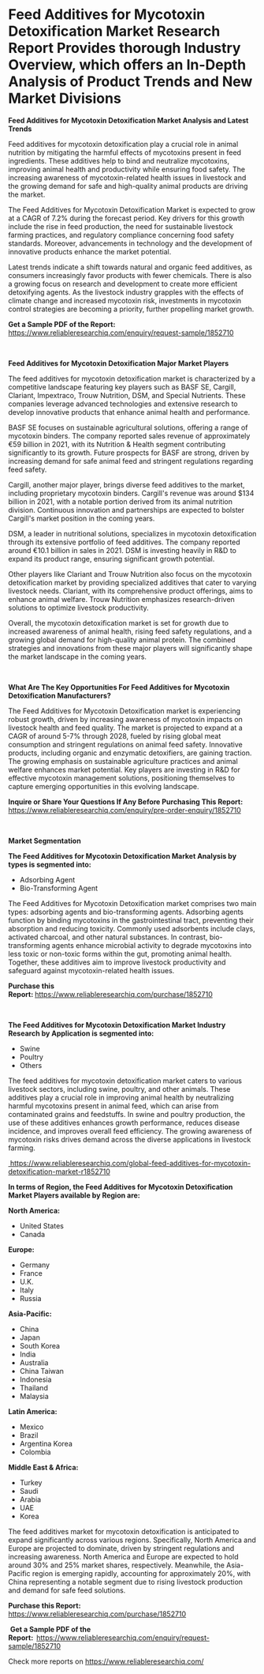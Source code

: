 <p><h1>Feed Additives for Mycotoxin Detoxification Market Research Report Provides thorough Industry Overview, which offers an In-Depth Analysis of Product Trends and New Market Divisions</h1></p><p><strong>Feed Additives for Mycotoxin Detoxification Market Analysis and Latest Trends</strong></p>
<p><p>Feed additives for mycotoxin detoxification play a crucial role in animal nutrition by mitigating the harmful effects of mycotoxins present in feed ingredients. These additives help to bind and neutralize mycotoxins, improving animal health and productivity while ensuring food safety. The increasing awareness of mycotoxin-related health issues in livestock and the growing demand for safe and high-quality animal products are driving the market.</p><p>The Feed Additives for Mycotoxin Detoxification Market is expected to grow at a CAGR of 7.2% during the forecast period. Key drivers for this growth include the rise in feed production, the need for sustainable livestock farming practices, and regulatory compliance concerning food safety standards. Moreover, advancements in technology and the development of innovative products enhance the market potential.</p><p>Latest trends indicate a shift towards natural and organic feed additives, as consumers increasingly favor products with fewer chemicals. There is also a growing focus on research and development to create more efficient detoxifying agents. As the livestock industry grapples with the effects of climate change and increased mycotoxin risk, investments in mycotoxin control strategies are becoming a priority, further propelling market growth.</p></p>
<p><strong>Get a Sample PDF of the Report:&nbsp;</strong> <a href="https://www.reliableresearchiq.com/enquiry/request-sample/1852710?utm_campaign=3279&utm_medium=2&utm_source=Github&utm_content=ia&utm_term=03042025&utm_id=feed-additives-for-mycotoxin-detoxification">https://www.reliableresearchiq.com/enquiry/request-sample/1852710</a></p>
<p>&nbsp;</p>
<p><strong>Feed Additives for Mycotoxin Detoxification Major Market Players</strong></p>
<p><p>The feed additives for mycotoxin detoxification market is characterized by a competitive landscape featuring key players such as BASF SE, Cargill, Clariant, Impextraco, Trouw Nutrition, DSM, and Special Nutrients. These companies leverage advanced technologies and extensive research to develop innovative products that enhance animal health and performance.</p><p>BASF SE focuses on sustainable agricultural solutions, offering a range of mycotoxin binders. The company reported sales revenue of approximately €59 billion in 2021, with its Nutrition & Health segment contributing significantly to its growth. Future prospects for BASF are strong, driven by increasing demand for safe animal feed and stringent regulations regarding feed safety.</p><p>Cargill, another major player, brings diverse feed additives to the market, including proprietary mycotoxin binders. Cargill's revenue was around $134 billion in 2021, with a notable portion derived from its animal nutrition division. Continuous innovation and partnerships are expected to bolster Cargill's market position in the coming years.</p><p>DSM, a leader in nutritional solutions, specializes in mycotoxin detoxification through its extensive portfolio of feed additives. The company reported around €10.1 billion in sales in 2021. DSM is investing heavily in R&D to expand its product range, ensuring significant growth potential.</p><p>Other players like Clariant and Trouw Nutrition also focus on the mycotoxin detoxification market by providing specialized additives that cater to varying livestock needs. Clariant, with its comprehensive product offerings, aims to enhance animal welfare. Trouw Nutrition emphasizes research-driven solutions to optimize livestock productivity.</p><p>Overall, the mycotoxin detoxification market is set for growth due to increased awareness of animal health, rising feed safety regulations, and a growing global demand for high-quality animal protein. The combined strategies and innovations from these major players will significantly shape the market landscape in the coming years.</p></p>
<p>&nbsp;</p>
<p><strong>What Are The Key Opportunities For Feed Additives for Mycotoxin Detoxification Manufacturers?</strong></p>
<p><p>The Feed Additives for Mycotoxin Detoxification market is experiencing robust growth, driven by increasing awareness of mycotoxin impacts on livestock health and feed quality. The market is projected to expand at a CAGR of around 5-7% through 2028, fueled by rising global meat consumption and stringent regulations on animal feed safety. Innovative products, including organic and enzymatic detoxifiers, are gaining traction. The growing emphasis on sustainable agriculture practices and animal welfare enhances market potential. Key players are investing in R&D for effective mycotoxin management solutions, positioning themselves to capture emerging opportunities in this evolving landscape.</p></p>
<p><strong>Inquire or Share Your Questions If Any Before Purchasing This Report:</strong> <a href="https://www.reliableresearchiq.com/enquiry/pre-order-enquiry/1852710?utm_campaign=3279&utm_medium=2&utm_source=Github&utm_content=ia&utm_term=03042025&utm_id=feed-additives-for-mycotoxin-detoxification">https://www.reliableresearchiq.com/enquiry/pre-order-enquiry/1852710</a></p>
<p>&nbsp;</p>
<p><strong>Market Segmentation</strong></p>
<p><strong>The Feed Additives for Mycotoxin Detoxification Market Analysis by types is segmented into:</strong></p>
<p><ul><li>Adsorbing Agent</li><li>Bio-Transforming Agent</li></ul></p>
<p><p>The Feed Additives for Mycotoxin Detoxification market comprises two main types: adsorbing agents and bio-transforming agents. Adsorbing agents function by binding mycotoxins in the gastrointestinal tract, preventing their absorption and reducing toxicity. Commonly used adsorbents include clays, activated charcoal, and other natural substances. In contrast, bio-transforming agents enhance microbial activity to degrade mycotoxins into less toxic or non-toxic forms within the gut, promoting animal health. Together, these additives aim to improve livestock productivity and safeguard against mycotoxin-related health issues.</p></p>
<p><strong>Purchase this Report:&nbsp;</strong><a href="https://www.reliableresearchiq.com/purchase/1852710?utm_campaign=3279&utm_medium=2&utm_source=Github&utm_content=ia&utm_term=03042025&utm_id=feed-additives-for-mycotoxin-detoxification">https://www.reliableresearchiq.com/purchase/1852710</a></p>
<p>&nbsp;</p>
<p><strong>The Feed Additives for Mycotoxin Detoxification Market Industry Research by Application is segmented into:</strong></p>
<p><ul><li>Swine</li><li>Poultry</li><li>Others</li></ul></p>
<p><p>The feed additives for mycotoxin detoxification market caters to various livestock sectors, including swine, poultry, and other animals. These additives play a crucial role in improving animal health by neutralizing harmful mycotoxins present in animal feed, which can arise from contaminated grains and feedstuffs. In swine and poultry production, the use of these additives enhances growth performance, reduces disease incidence, and improves overall feed efficiency. The growing awareness of mycotoxin risks drives demand across the diverse applications in livestock farming.</p></p>
<p><a href="https://www.reliableresearchiq.com/global-feed-additives-for-mycotoxin-detoxification-market-r1852710?utm_campaign=3279&utm_medium=2&utm_source=Github&utm_content=ia&utm_term=03042025&utm_id=feed-additives-for-mycotoxin-detoxification">&nbsp;https://www.reliableresearchiq.com/global-feed-additives-for-mycotoxin-detoxification-market-r1852710</a></p>
<p><strong>In terms of Region, the Feed Additives for Mycotoxin Detoxification Market Players available by Region are:</strong></p>
<p>
    <p> <strong> North America: </strong>
        <ul>
            <li>United States</li>
            <li>Canada</li>
        </ul>
        </p> 
    <p> <strong> Europe: </strong>
        <ul>
            <li>Germany</li>
            <li>France</li>
            <li>U.K.</li>
            <li>Italy</li>
            <li>Russia</li>
        </ul>
        </p> 
    <p> <strong> Asia-Pacific: </strong>
        <ul>
            <li>China</li>
            <li>Japan</li>
            <li>South Korea</li>
            <li>India</li>
            <li>Australia</li>
            <li>China Taiwan</li>
            <li>Indonesia</li>
            <li>Thailand</li>
            <li>Malaysia</li>
        </ul>
        </p> 
    <p> <strong> Latin America: </strong>
        <ul>
            <li>Mexico</li>
            <li>Brazil</li>
            <li>Argentina Korea</li>
            <li>Colombia</li>
        </ul>
        </p> 
    <p> <strong> Middle East & Africa: </strong>
        <ul>
            <li>Turkey</li>
            <li>Saudi</li>
            <li>Arabia</li>
            <li>UAE</li>
            <li>Korea</li>
        </ul>
    </p>
    </p>
<p><p>The feed additives market for mycotoxin detoxification is anticipated to expand significantly across various regions. Specifically, North America and Europe are projected to dominate, driven by stringent regulations and increasing awareness. North America and Europe are expected to hold around 30% and 25% market shares, respectively. Meanwhile, the Asia-Pacific region is emerging rapidly, accounting for approximately 20%, with China representing a notable segment due to rising livestock production and demand for safe feed solutions.</p></p>
<p><strong>Purchase this Report: </strong><a href="https://www.reliableresearchiq.com/purchase/1852710?utm_campaign=3279&utm_medium=2&utm_source=Github&utm_content=ia&utm_term=03042025&utm_id=feed-additives-for-mycotoxin-detoxification">https://www.reliableresearchiq.com/purchase/1852710</a></p>
<p>&nbsp;<strong>Get a Sample PDF of the Report:&nbsp;&nbsp;</strong><a href="https://www.reliableresearchiq.com/enquiry/request-sample/1852710?utm_campaign=3279&utm_medium=2&utm_source=Github&utm_content=ia&utm_term=03042025&utm_id=feed-additives-for-mycotoxin-detoxification">https://www.reliableresearchiq.com/enquiry/request-sample/1852710</a></p>
<p><strong></strong></p>
<p>Check more reports on <a href="https://www.reliableresearchiq.com/?utm_campaign=3279&utm_medium=2&utm_source=Github&utm_content=ia&utm_term=03042025&utm_id=feed-additives-for-mycotoxin-detoxification">https://www.reliableresearchiq.com/</a></p>
